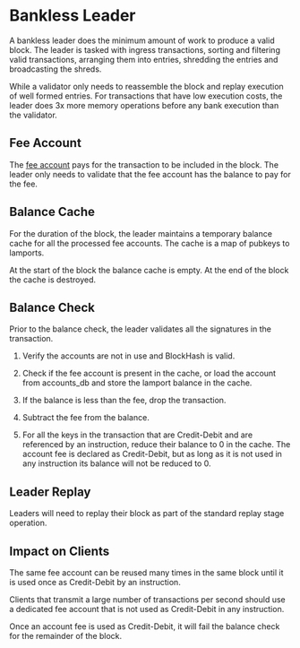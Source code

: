 # Bankless Leader

A bankless leader does the minimum amount of work to produce a valid
block.  The leader is tasked with ingress transactions, sorting and
filtering valid transactions, arranging them into entries, shredding
the entries and broadcasting the shreds.

While a validator only needs to reassemble the block and replay
execution of well formed entries.  For transactions that have
low execution costs, the leader does 3x more memory operations
before any bank execution than the validator.

## Fee Account

The [fee account](terminology.md#fee_account) pays for the
transaction to be included in the block.  The leader only needs to
validate that the fee account has the balance to pay for the
fee.

## Balance Cache

For the duration of the block, the leader maintains a temporary
balance cache for all the processed fee accounts.  The cache is
a map of pubkeys to lamports.

At the start of the block the balance cache is empty.  At the end
of the block the cache is destroyed.

## Balance Check

Prior to the balance check, the leader validates all the signatures
in the transaction.

1. Verify the accounts are not in use and BlockHash is valid.

2. Check if the fee account is present in the cache, or load the
account from accounts\_db and store the lamport balance in the
cache.

3. If the balance is less than the fee, drop the transaction.

4. Subtract the fee from the balance.

5. For all the keys in the transaction that are Credit-Debit and
are referenced by an instruction, reduce their balance to 0 in the
cache.  The account fee is declared as Credit-Debit, but as long
as it is not used in any instruction its balance will not be reduced
to 0.

## Leader Replay

Leaders will need to replay their block as part of the standard
replay stage operation.

## Impact on Clients

The same fee account can be reused many times in the same block
until it is used once as Credit-Debit by an instruction.

Clients that transmit a large number of transactions per second
should use a dedicated fee account that is not used as Credit-Debit
in any instruction.

Once an account fee is used as Credit-Debit, it will fail the
balance check for the remainder of the block.
